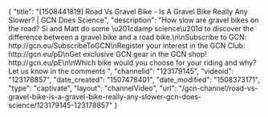 {
    "title": "[1508441819] Road Vs Gravel Bike - Is A Gravel Bike Really Any Slower? | GCN Does Science",
    "description": "How slow are gravel bikes on the road? Si and Matt do some \u201cdamp science\u201d to discover the difference between a gravel bike and a road bike.\n\nSubscribe to GCN: http:\/\/gcn.eu\/SubscribeToGCN\nRegister your interest in the GCN Club: http:\/\/gcn.eu\/pD\nGet exclusive GCN gear in the GCN shop! http:\/\/gcn.eu\/pE\n\nWhich bike would you choose for your riding and why? Let us know in the comments ",
    "channelid": "123179145",
    "videoid": "123178857",
    "date_created": "1507478401",
    "date_modified": "1508373171",
    "type": "captivate",
    "layout": "channelVideo",
    "url": "\/gcn-channel\/road-vs-gravel-bike-is-a-gravel-bike-really-any-slower-gcn-does-science\/123179145-123178857"
}